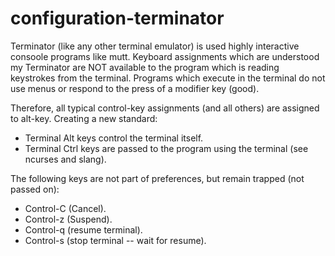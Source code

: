 # configuration-terminator

Terminator (like any other terminal emulator) is used highly interactive consoole programs like mutt.
Keyboard assignments which are understood my Terminator are NOT available to the program which is reading keystrokes from the terminal.
Programs which execute in the terminal do not use menus or respond to the press of a modifier key (good).

Therefore, all typical control-key assignments (and all others) are assigned to alt-key.
Creating a new standard:
- Terminal Alt keys control the terminal itself.
- Terminal Ctrl keys are passed to the program using the terminal (see ncurses and slang).

The following keys are not part of preferences, but remain trapped (not passed on):

- Control-C (Cancel).
- Control-z (Suspend).
- Control-q (resume terminal).
- Control-s (stop terminal -- wait for resume).
